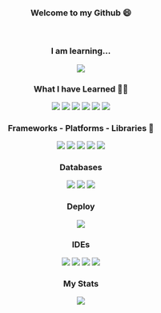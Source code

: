 <div align="center" width="300">
  <h3 align="center"> Welcome to my Github 😄 </h3>
  <br>
  <h3 align="center">I am learning...</h3>
  <a target="_blank" href="https://angular.io/docs"><img src="https://img.shields.io/badge/angular-%23DD0031.svg?style=for-the-badge&logo=angular&logoColor=white" /></a>
  <br>
  
  <h3 align="center">What I have Learned 👨‍🎓</h3>
  <a target="_blank" href="https://html.com/"><img src="https://img.shields.io/badge/HTML-239120?style=for-the-badge&logo=html5&logoColor=white" /></a>
  <a target="_blank" href="https://www.w3.org/Style/CSS/Overview.en.html"><img src="https://img.shields.io/badge/CSS-239120?&style=for-the-badge&logo=css3&logoColor=white" /></a>
  <a target="_blank" href="https://www.javascript.com/"><img src="https://img.shields.io/badge/JavaScript-F7DF1E?style=for-the-badge&logo=javascript&logoColor=black" /></a>
  <a target="_blank" href="https://www.java.com/es/download/help/whatis_java.html"><img src="https://img.shields.io/badge/Java-ED8B00?style=for-the-badge&logo=java&logoColor=white" /></a>
  <a target="_blank" href="https://www.php.net/docs.php"><img src="https://img.shields.io/badge/PHP-777BB4?style=for-the-badge&logo=php&logoColor=white" /></a>
  <a target="_blank" href="https://dart.dev/guides"><img src="https://img.shields.io/badge/Dart-0175C2?style=for-the-badge&logo=dart&logoColor=white" /></a>
  <br>
  
  <h3 align="center">Frameworks - Platforms - Libraries 🚀</h3>
  <a target="_blank" href="https://jquery.com/"><img src="https://img.shields.io/badge/jQuery-0769AD?style=for-the-badge&logo=jquery&logoColor=white" /></a>
  <a target="_blank" href="https://getbootstrap.com/docs/5.1/getting-started/introduction/"><img src="https://img.shields.io/badge/Bootstrap-563D7C?style=for-the-badge&logo=bootstrap&logoColor=white" /></a>
  <a target="_blank" href="https://flutter.dev/?gclid=Cj0KCQjwgMqSBhDCARIsAIIVN1VBpoBuYvapY_khxHpkwhjrtpQZe6YK-XkCU4ZXBADEz9-GwLY1MfsaAtSyEALw_wcB&gclsrc=aw.ds"><img src="https://img.shields.io/badge/Flutter-02569B?style=for-the-badge&logo=flutter&logoColor=white" /></a>
  <a target="_blank" href="https://jwt.io/"><img src="https://img.shields.io/badge/JWT-black?style=for-the-badge&logo=JSON%20web%20tokens" /></a>
  <a target="_blank" href="https://angularjs.org/"><img src="https://img.shields.io/badge/AngularJS-E23237?style=for-the-badge&logo=angularjs&logoColor=white" /></a>
  <br>
  
  <h3 align="center">Databases</h3>
  <a target="_blank" href="https://www.mysql.com/"><img src="https://img.shields.io/badge/MySQL-00000F?style=for-the-badge&logo=mysql&logoColor=white" /></a>
  <a target="_blank" href="https://mariadb.org/documentation/"><img src="https://img.shields.io/badge/MariaDB-003545?style=for-the-badge&logo=mariadb&logoColor=white" /></a>
  <a target="_blank" href="https://www.mongodb.com/docs/"><img src="https://img.shields.io/badge/MongoDB-4EA94B?style=for-the-badge&logo=mongodb&logoColor=white" /></a>
  <br>
  
  <h3 align="center">Deploy</h3>
  <a target="_blank" href="https://docs.docker.com/get-docker/"><img src="https://img.shields.io/badge/docker-%230db7ed.svg?style=for-the-badge&logo=docker&logoColor=white" /></a>
  <br>
  
  <h3 align="center">IDEs</h3>
  <a target="_blank" href="https://code.visualstudio.com/"><img src="https://img.shields.io/badge/Visual%20Studio%20Code-0078d7.svg?style=for-the-badge&logo=visual-studio-code&logoColor=white" /></a>
  <a target="_blank" href="https://www.sublimetext.com/"><img src="https://img.shields.io/badge/sublime_text-%23575757.svg?style=for-the-badge&logo=sublime-text&logoColor=important" /></a>
  <a target="_blank" href="https://www.eclipse.org/downloads/"><img src="https://img.shields.io/badge/Eclipse-FE7A16.svg?style=for-the-badge&logo=Eclipse&logoColor=white" /></a>
  <a target="_blank" href="https://atom.io/"><img src="https://img.shields.io/badge/Atom-%2366595C.svg?style=for-the-badge&logo=atom&logoColor=green" /></a>
  <br>
  
  <h3 align="center">My Stats</h3>
<!--   <a target="_blank" href="https://github.com/gfmois?tab=repositories"><img src="https://github-readme-stats.vercel.app/api?username=gfmois&theme=dark&show_icons=true" /></a>
  <br> -->
  
  <a target="_blank" href="https://github.com/ryo-ma/github-profile-trophy"><img src="https://github-profile-trophy.vercel.app/?username=gfmois&theme=onedark" /></a>
</div>
